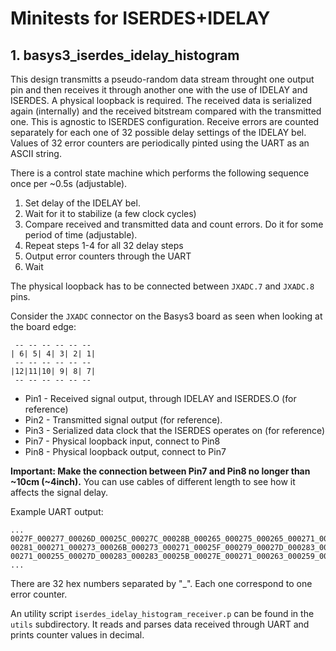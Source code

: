 # Minitests for ISERDES+IDELAY

## 1. basys3_iserdes_idelay_histogram

This design transmitts a pseudo-random data stream throught one output pin and then receives it through another one with the use of IDELAY and ISERDES. A physical loopback is required. The received data is serialized again (internally) and the received bitstream compared with the transmitted one. This is agnostic to ISERDES configuration. Receive errors are counted separately for each one of 32 possible delay settings of the IDELAY bel. Values of 32 error counters are periodically pinted using the UART as an ASCII string.

There is a control state machine which performs the following sequence once per ~0.5s (adjustable).

 1. Set delay of the IDELAY bel.
 2. Wait for it to stabilize (a few clock cycles)
 3. Compare received and transmitted data and count errors. Do it for some period of time (adjustable).
 4. Repeat steps 1-4 for all 32 delay steps
 5. Output error counters through the UART
 6. Wait

The physical loopback has to be connected between `JXADC.7` and `JXADC.8` pins.

Consider the `JXADC` connector on the Basys3 board as seen when looking at the board edge:
```
 -- -- -- -- -- --
| 6| 5| 4| 3| 2| 1|
 -- -- -- -- -- --
|12|11|10| 9| 8| 7|
 -- -- -- -- -- --
```

 - Pin1 - Received signal output, through IDELAY and ISERDES.O (for reference)
 - Pin2 - Transmitted signal output (for reference).
 - Pin3 - Serialized data clock that the ISERDES operates on (for reference)
 - Pin7 - Physical loopback input, connect to Pin8
 - Pin8 - Physical loopback output, connect to Pin7

**Important: Make the connection between Pin7 and Pin8 no longer than ~10cm (~4inch).** You can use cables of different length to see how it affects the signal delay.

Example UART output:

```
...
0027F_000277_00026D_00025C_00027C_00028B_000265_000275_000265_000271_000275_000255_00027A_000280_00027B_000265_00027B_00027A_00025D_000263_000256_00026F_000293_000268_000286_000260_000269_000275_000266_00026D_000273_000272
00281_000271_000273_00026B_000273_000271_00025F_000279_00027D_000283_000266_000279_000274_00025D_000261_000260_00026F_000287_00026E_000289_000261_000267_00027A_00026C_00026D_000270_00026C_00027C_000251_000266_00027A_000283
00271_000255_00027D_000283_000283_00025B_00027E_000271_000263_000259_000262_000270_00027E_00026F_00027D_000267_00026C_00026E_00026E_00027B_00026F_00026D_000279_000250_00026E_00027E_000282_000267_000270_000262_000237_000284
...
```

There are 32 hex numbers separated by "_". Each one correspond to one error counter.

An utility script `iserdes_idelay_histogram_receiver.p` can be found in the `utils` subdirectory. It reads and parses data received through UART and prints counter values in decimal.
